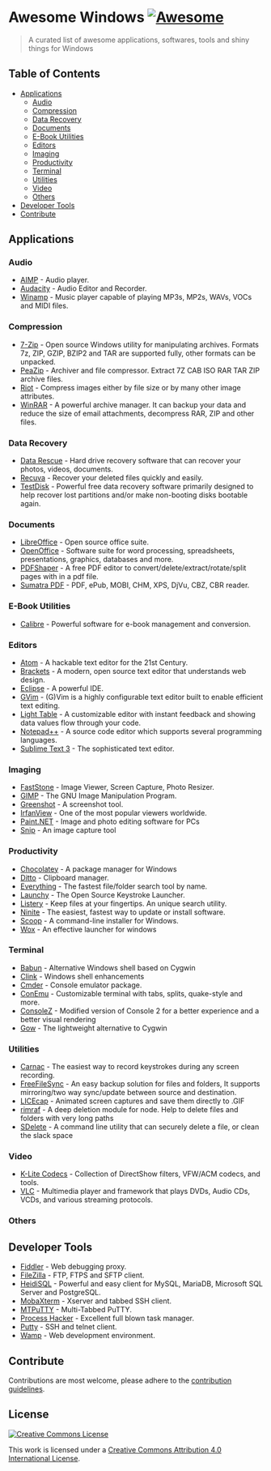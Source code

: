 # Awesome Windows [![Awesome](https://cdn.rawgit.com/sindresorhus/awesome/d7305f38d29fed78fa85652e3a63e154dd8e8829/media/badge.svg)](https://github.com/sindresorhus/awesome)

> A curated list of awesome applications, softwares, tools and shiny things for Windows

## Table of Contents

- [Applications](#applications)
  - [Audio](#audio)
  - [Compression](#compression)
  - [Data Recovery](#data-recovery)
  - [Documents](#documents)
  - [E-Book Utilities](#e-book-utilities)
  - [Editors](#editors)
  - [Imaging](#imaging)
  - [Productivity](#productivity)
  - [Terminal](#terminal)
  - [Utilities](#utilities)
  - [Video](#video)
  - [Others](#others)
- [Developer Tools](#developer-tools)
- [Contribute](#contribute)


## Applications

### Audio

- [AIMP](http://www.aimp.ru/) - Audio player.
- [Audacity](http://audacityteam.org/) - Audio Editor and Recorder.
- [Winamp](http://www.winamp.com/) - Music player capable of playing MP3s, MP2s, WAVs, VOCs and MIDI files.

### Compression

- [7-Zip](http://www.7-zip.org/) - Open source Windows utility for manipulating archives. Formats 7z, ZIP, GZIP, BZIP2 and TAR are supported fully, other formats can be unpacked.
- [PeaZip](http://www.peazip.org/) - Archiver and file compressor. Extract 7Z CAB ISO RAR TAR ZIP archive files.
- [Riot](http://luci.criosweb.ro/riot/) - Compress images either by file size or by many other image attributes.
- [WinRAR](http://www.rarlab.com/) -  A powerful archive manager. It can backup your data and reduce the size of email attachments, decompress RAR, ZIP and other files.

### Data Recovery

- [Data Rescue](https://www.prosofteng.com/datarescuepc3/) - Hard drive recovery software that can recover your photos, videos, documents.
- [Recuva](https://www.piriform.com/recuva) - Recover your deleted files quickly and easily.
- [TestDisk](http://www.cgsecurity.org/wiki/TestDisk) -  Powerful free data recovery software primarily designed to help recover lost partitions and/or make non-booting disks bootable again.

### Documents

- [LibreOffice](https://www.libreoffice.org/) - Open source office suite.
- [OpenOffice](https://www.openoffice.org/) - Software suite for word processing, spreadsheets, presentations, graphics, databases and more.
- [PDFShaper](http://www.pdfshaper.com/) - A free PDF editor to convert/delete/extract/rotate/split pages with in a pdf file.
- [Sumatra PDF](http://www.sumatrapdfreader.org/free-pdf-reader.html) - PDF, ePub, MOBI, CHM, XPS, DjVu, CBZ, CBR reader.

### E-Book Utilities

- [Calibre](http://calibre-ebook.com/) - Powerful software for e-book management and conversion.

### Editors

- [Atom](https://atom.io/) - A hackable text editor for the 21st Century.
- [Brackets](http://brackets.io/) - A modern, open source text editor that understands web design.
- [Eclipse](https://eclipse.org/downloads/) - A powerful IDE.
- [GVim](http://www.vim.org/download.php#pc) - (G)Vim is a highly configurable text editor built to enable efficient text editing.
- [Light Table](http://lighttable.com/) - A customizable editor with instant feedback and showing data values flow through your code.
- [Notepad++](https://notepad-plus-plus.org/) - A source code editor which supports several programming languages.
- [Sublime Text 3](http://www.sublimetext.com/3) - The sophisticated text editor.


### Imaging

- [FastStone](http://www.faststone.org/) - Image Viewer, Screen Capture, Photo Resizer.
- [GIMP](http://www.gimp.org/) - The GNU Image Manipulation Program.
- [Greenshot](http://getgreenshot.org/) - A screenshot tool.
- [IrfanView](http://www.irfanview.com/) - One of the most popular viewers worldwide.
- [Paint.NET](http://www.getpaint.net/index.html) - Image and photo editing software for PCs
- [Snip](https://mix.office.com/Snip) - An image capture tool

### Productivity

- [Chocolatey](https://chocolatey.org/) - A package manager for Windows
- [Ditto](http://ditto-cp.sourceforge.net/) - Clipboard manager.
- [Everything](http://www.voidtools.com/) - The fastest file/folder search tool by name.
- [Launchy](http://www.launchy.net/) - The Open Source Keystroke Launcher.
- [Listery](http://www.listary.com/) - Keep files at your fingertips. An unique search utility.
- [Ninite](https://ninite.com/) - The easiest, fastest way to update or install software.
- [Scoop](https://github.com/lukesampson/scoop) - A command-line installer for Windows.
- [Wox](http://www.getwox.com/) - An effective launcher for windows

### Terminal

- [Babun](http://babun.github.io/) - Alternative Windows shell based on Cygwin
- [Clink](https://github.com/mridgers/clink) - Windows shell enhancements
- [Cmder](https://github.com/cmderdev/cmder) - Console emulator package.
- [ConEmu](https://github.com/Maximus5/ConEmu) - Customizable terminal with tabs, splits, quake-style and more.
- [ConsoleZ](https://github.com/cbucher/console) - Modified version of Console 2 for a better experience and a better visual rendering
- [Gow](https://github.com/bmatzelle/gow) - The lightweight alternative to Cygwin

### Utilities

- [Carnac](http://code52.org/carnac/) - The easiest way to record keystrokes during any screen recording.
- [FreeFileSync](http://www.freefilesync.org/) - An easy backup solution for files and folders, It supports mirroring/two way sync/update between source and destination.
- [LICEcap](http://www.cockos.com/licecap/) - Animated screen captures and save them directly to .GIF
- [rimraf](https://www.npmjs.com/package/rimraf) - A deep deletion module for node. Help to delete files and folders with very long paths
- [SDelete](https://technet.microsoft.com/en-us/sysinternals/sdelete.aspx) -  A command line utility that can securely delete a file, or clean the slack space

### Video

- [K-Lite Codecs](http://www.codecguide.com/download_kl.htm) - Collection of DirectShow filters, VFW/ACM codecs, and tools.
- [VLC](http://www.videolan.org/vlc/index.html) - Multimedia player and framework that plays DVDs, Audio CDs, VCDs, and various streaming protocols.

### Others


## Developer Tools

- [Fiddler](http://www.telerik.com/fiddler) - Web debugging proxy.
- [FileZilla](https://filezilla-project.org/) - FTP, FTPS and SFTP client.
- [HeidiSQL](http://www.heidisql.com/) - Powerful and easy client for MySQL, MariaDB, Microsoft SQL Server and PostgreSQL.
- [MobaXterm](http://mobaxterm.mobatek.net/) - Xserver and tabbed SSH client.
- [MTPuTTY](http://ttyplus.com/multi-tabbed-putty/) - Multi-Tabbed PuTTY.
- [Process Hacker](http://processhacker.sourceforge.net/) - Excellent full blown task manager.
- [Putty](http://www.chiark.greenend.org.uk/~sgtatham/putty/download.html) - SSH and telnet client.
- [Wamp](http://www.wampserver.com/en/) - Web development environment.

## Contribute

Contributions are most welcome, please adhere to the [contribution guidelines](contributing.md).

## License

[![Creative Commons License](http://i.creativecommons.org/l/by/4.0/88x31.png)](http://creativecommons.org/licenses/by/4.0/)

This work is licensed under a [Creative Commons Attribution 4.0 International License](http://creativecommons.org/licenses/by/4.0/).
